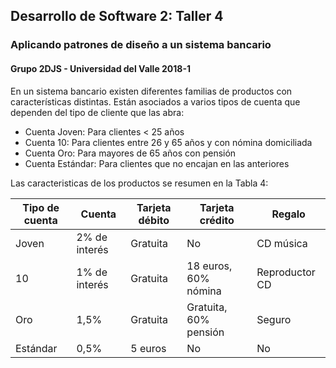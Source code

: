 ## Desarrollo de Software 2: Taller 4
### Aplicando patrones de diseño a un sistema bancario

#### Grupo 2DJS - Universidad del Valle 2018-1

En un sistema bancario existen diferentes familias de productos con características distintas. 
Están asociados a varios tipos de cuenta que dependen del tipo de cliente que las abra: 

- Cuenta Joven: Para clientes < 25 años
- Cuenta 10: Para clientes entre 26 y 65 años y con nómina domiciliada 
- Cuenta Oro: Para mayores de 65 años con pensión
- Cuenta Estándar: Para clientes que no encajan en las anteriores


Las caracteristicas de los productos se resumen en la Tabla 4:


| Tipo de cuenta |    Cuenta     | Tarjeta débito | Tarjeta crédito       | Regalo         |
| -------------- | ------------- | -------------- | --------------------- | -------------- |
| Joven          | 2% de interés | Gratuita       | No                    | CD música      |
| 10             | 1% de interés | Gratuita       | 18 euros, 60% nómina  | Reproductor CD |
| Oro            | 1,5%          | Gratuita       | Gratuita, 60% pensión | Seguro         |
| Estándar       | 0,5%          | 5 euros        | No                    | No             | 
